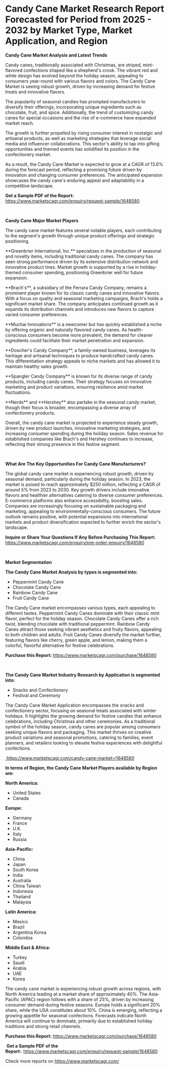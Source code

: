 <p><h1>Candy Cane Market Research Report Forecasted for Period from 2025 -  2032 by Market Type, Market Application, and Region</h1></p><p><strong>Candy Cane Market Analysis and Latest Trends</strong></p>
<p><p>Candy canes, traditionally associated with Christmas, are striped, mint-flavored confections shaped like a shepherd's crook. The vibrant red and white design has evolved beyond the holiday season, appealing to consumers year-round with various flavors and colors. The Candy Cane Market is seeing robust growth, driven by increasing demand for festive treats and innovative flavors. </p><p>The popularity of seasonal candies has prompted manufacturers to diversify their offerings, incorporating unique ingredients such as chocolate, fruit, and spice. Additionally, the trend of customizing candy canes for special occasions and the rise of e-commerce have expanded market reach. </p><p>The growth is further propelled by rising consumer interest in nostalgic and artisanal products, as well as marketing strategies that leverage social media and influencer collaborations. This sector's ability to tap into gifting opportunities and themed events has solidified its position in the confectionery market. </p><p>As a result, the Candy Cane Market is expected to grow at a CAGR of 13.6% during the forecast period, reflecting a promising future driven by innovation and changing consumer preferences. The anticipated expansion showcases the candy cane's enduring appeal and adaptability in a competitive landscape.</p></p>
<p><strong>Get a Sample PDF of the Report:&nbsp;</strong> <a href="https://www.marketscagr.com/enquiry/request-sample/1648580?utm_campaign=2107&utm_medium=2&utm_source=Github&utm_content=ia&utm_term=14022025&utm_id=candy-cane">https://www.marketscagr.com/enquiry/request-sample/1648580</a></p>
<p>&nbsp;</p>
<p><strong>Candy Cane Major Market Players</strong></p>
<p><p>The candy cane market features several notable players, each contributing to the segment's growth through unique product offerings and strategic positioning.</p><p>**Greenbrier International, Inc.** specializes in the production of seasonal and novelty items, including traditional candy canes. The company has seen strong performance driven by its extensive distribution network and innovative product lines. Market growth is supported by a rise in holiday-themed consumer spending, positioning Greenbrier well for future expansion.</p><p>**Brach's**, a subsidiary of the Ferrara Candy Company, remains a prominent player known for its classic candy canes and innovative flavors. With a focus on quality and seasonal marketing campaigns, Brach's holds a significant market share. The company anticipates continued growth as it expands its distribution channels and introduces new flavors to capture varied consumer preferences.</p><p>**Muchai Innovations** is a newcomer but has quickly established a niche by offering organic and naturally flavored candy canes. As health-conscious consumers become more prevalent, the demand for cleaner ingredients could facilitate their market penetration and expansion.</p><p>**Doscher's Candy Company**, a family-owned business, leverages its heritage and artisanal techniques to produce handcrafted candy canes. This differentiation strategy appeals to niche markets and has allowed it to maintain healthy sales growth.</p><p>**Spangler Candy Company** is known for its diverse range of candy products, including candy canes. Their strategy focuses on innovative marketing and product variations, ensuring resilience amid market fluctuations.</p><p>**Nerds** and **Hershey** also partake in the seasonal candy market, though their focus is broader, encompassing a diverse array of confectionery products.</p><p>Overall, the candy cane market is projected to experience steady growth, driven by new product launches, innovative marketing strategies, and increasing consumer spending during the holiday season. Sales revenue for established companies like Brach's and Hershey continues to increase, reflecting their strong presence in this festive segment.</p></p>
<p>&nbsp;</p>
<p><strong>What Are The Key Opportunities For Candy Cane Manufacturers?</strong></p>
<p><p>The global candy cane market is experiencing robust growth, driven by seasonal demand, particularly during the holiday season. In 2023, the market is poised to reach approximately $250 million, reflecting a CAGR of around 5% from 2023 to 2030. Key growth drivers include innovative flavors and healthier alternatives catering to diverse consumer preferences. E-commerce platforms also enhance accessibility, boosting sales. Companies are increasingly focusing on sustainable packaging and marketing, appealing to environmentally-conscious consumers. The future outlook remains positive, with potential expansions into international markets and product diversification expected to further enrich the sector's landscape.</p></p>
<p><strong>Inquire or Share Your Questions If Any Before Purchasing This Report:</strong> <a href="https://www.marketscagr.com/enquiry/pre-order-enquiry/1648580?utm_campaign=2107&utm_medium=2&utm_source=Github&utm_content=ia&utm_term=14022025&utm_id=candy-cane">https://www.marketscagr.com/enquiry/pre-order-enquiry/1648580</a></p>
<p>&nbsp;</p>
<p><strong>Market Segmentation</strong></p>
<p><strong>The Candy Cane Market Analysis by types is segmented into:</strong></p>
<p><ul><li>Peppermint Candy Cane</li><li>Chocolate Candy Cane</li><li>Rainbow Candy Cane</li><li>Fruit Candy Cane</li></ul></p>
<p><p>The Candy Cane market encompasses various types, each appealing to different tastes. Peppermint Candy Canes dominate with their classic mint flavor, perfect for the holiday season. Chocolate Candy Canes offer a rich twist, blending chocolate with traditional peppermint. Rainbow Candy Canes attract those seeking vibrant aesthetics and fruity flavors, appealing to both children and adults. Fruit Candy Canes diversify the market further, featuring flavors like cherry, green apple, and lemon, making them a colorful, flavorful alternative for festive celebrations.</p></p>
<p><strong>Purchase this Report:&nbsp;</strong><a href="https://www.marketscagr.com/purchase/1648580?utm_campaign=2107&utm_medium=2&utm_source=Github&utm_content=ia&utm_term=14022025&utm_id=candy-cane">https://www.marketscagr.com/purchase/1648580</a></p>
<p>&nbsp;</p>
<p><strong>The Candy Cane Market Industry Research by Application is segmented into:</strong></p>
<p><ul><li>Snacks and Confectionery</li><li>Festival and Ceremony</li></ul></p>
<p><p>The Candy Cane Market Application encompasses the snacks and confectionery sector, focusing on seasonal treats associated with winter holidays. It highlights the growing demand for festive candies that enhance celebrations, including Christmas and other ceremonies. As a traditional symbol of the holiday season, candy canes are popular among consumers seeking unique flavors and packaging. This market thrives on creative product variations and seasonal promotions, catering to families, event planners, and retailers looking to elevate festive experiences with delightful confections.</p></p>
<p><a href="https://www.marketscagr.com/candy-cane-market-r1648580?utm_campaign=2107&utm_medium=2&utm_source=Github&utm_content=ia&utm_term=14022025&utm_id=candy-cane">&nbsp;https://www.marketscagr.com/candy-cane-market-r1648580</a></p>
<p><strong>In terms of Region, the Candy Cane Market Players available by Region are:</strong></p>
<p>
    <p> <strong> North America: </strong>
        <ul>
            <li>United States</li>
            <li>Canada</li>
        </ul>
        </p> 
    <p> <strong> Europe: </strong>
        <ul>
            <li>Germany</li>
            <li>France</li>
            <li>U.K.</li>
            <li>Italy</li>
            <li>Russia</li>
        </ul>
        </p> 
    <p> <strong> Asia-Pacific: </strong>
        <ul>
            <li>China</li>
            <li>Japan</li>
            <li>South Korea</li>
            <li>India</li>
            <li>Australia</li>
            <li>China Taiwan</li>
            <li>Indonesia</li>
            <li>Thailand</li>
            <li>Malaysia</li>
        </ul>
        </p> 
    <p> <strong> Latin America: </strong>
        <ul>
            <li>Mexico</li>
            <li>Brazil</li>
            <li>Argentina Korea</li>
            <li>Colombia</li>
        </ul>
        </p> 
    <p> <strong> Middle East & Africa: </strong>
        <ul>
            <li>Turkey</li>
            <li>Saudi</li>
            <li>Arabia</li>
            <li>UAE</li>
            <li>Korea</li>
        </ul>
    </p>
    </p>
<p><p>The candy cane market is experiencing robust growth across regions, with North America leading at a market share of approximately 40%. The Asia-Pacific (APAC) region follows with a share of 25%, driven by increasing consumer demand during festive seasons. Europe holds a significant 20% share, while the USA constitutes about 10%. China is emerging, reflecting a growing appetite for seasonal confections. Forecasts indicate North America will continue to dominate, primarily due to established holiday traditions and strong retail channels.</p></p>
<p><strong>Purchase this Report: </strong><a href="https://www.marketscagr.com/purchase/1648580?utm_campaign=2107&utm_medium=2&utm_source=Github&utm_content=ia&utm_term=14022025&utm_id=candy-cane">https://www.marketscagr.com/purchase/1648580</a></p>
<p>&nbsp;<strong>Get a Sample PDF of the Report:&nbsp;&nbsp;</strong><a href="https://www.marketscagr.com/enquiry/request-sample/1648580?utm_campaign=2107&utm_medium=2&utm_source=Github&utm_content=ia&utm_term=14022025&utm_id=candy-cane">https://www.marketscagr.com/enquiry/request-sample/1648580</a></p>
<p><strong></strong></p>
<p>Check more reports on <a href="https://www.marketscagr.com/?utm_campaign=2107&utm_medium=2&utm_source=Github&utm_content=ia&utm_term=14022025&utm_id=candy-cane">https://www.marketscagr.com/</a></p>